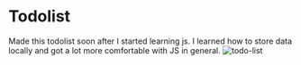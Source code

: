 # Todolist

Made this todolist soon after I started learning js. I learned how to store data locally and got a lot more comfortable with JS in general.
![todo-list](https://user-images.githubusercontent.com/91342885/155095940-b491e2c2-256d-4090-b0f2-a697771c07c8.png)

